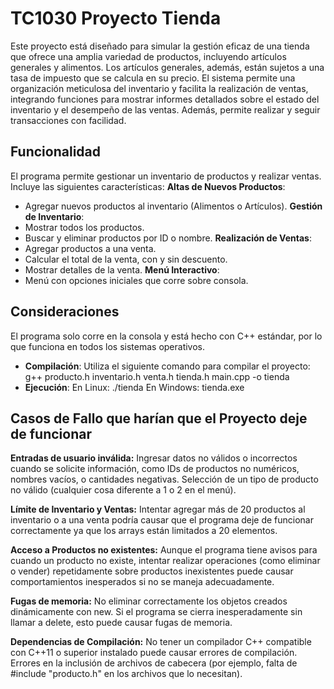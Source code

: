 # TC1030 Proyecto Tienda
Este proyecto está diseñado para simular la gestión eficaz de una tienda que ofrece una amplia variedad de productos, incluyendo artículos generales y alimentos. Los artículos generales, además, están sujetos a una tasa de impuesto que se calcula en su precio. El sistema permite una organización meticulosa del inventario y facilita la realización de ventas, integrando funciones para mostrar informes detallados sobre el estado del inventario y el desempeño de las ventas. Además, permite realizar y seguir transacciones con facilidad.

## Funcionalidad
El programa permite gestionar un inventario de productos y realizar ventas. Incluye las siguientes características:
**Altas de Nuevos Productos**:
   - Agregar nuevos productos al inventario (Alimentos o Artículos).
**Gestión de Inventario**:
   - Mostrar todos los productos.
   - Buscar y eliminar productos por ID o nombre.
**Realización de Ventas**:
   - Agregar productos a una venta.
   - Calcular el total de la venta, con y sin descuento.
   - Mostrar detalles de la venta.
**Menú Interactivo**:
   - Menú con opciones iniciales que corre sobre consola.

## Consideraciones
El programa solo corre en la consola y está hecho con C++ estándar, por lo que funciona en todos los sistemas operativos.
- **Compilación**: 
Utiliza el siguiente comando para compilar el proyecto: g++ producto.h inventario.h venta.h tienda.h main.cpp -o tienda
- **Ejecución**:
En Linux: ./tienda
En Windows: tienda.exe

## Casos de Fallo que harían que el Proyecto deje de funcionar
**Entradas de usuario inválida:**
Ingresar datos no válidos o incorrectos cuando se solicite información, como IDs de productos no numéricos, nombres vacíos, o cantidades negativas.
Selección de un tipo de producto no válido (cualquier cosa diferente a 1 o 2 en el menú).

**Límite de Inventario y Ventas:**
Intentar agregar más de 20 productos al inventario o a una venta podría causar que el programa deje de funcionar correctamente ya que los arrays están limitados a 20 elementos.

**Acceso a Productos no existentes:**
Aunque el programa tiene avisos para cuando un producto no existe, intentar realizar operaciones (como eliminar o vender) repetidamente sobre productos inexistentes puede causar comportamientos inesperados si no se maneja adecuadamente.

**Fugas de memoria:**
No eliminar correctamente los objetos creados dinámicamente con new. Si el programa se cierra inesperadamente sin llamar a delete, esto puede causar fugas de memoria.

**Dependencias de Compilación:**
No tener un compilador C++ compatible con C++11 o superior instalado puede causar errores de compilación.
Errores en la inclusión de archivos de cabecera (por ejemplo, falta de #include "producto.h" en los archivos que lo necesitan).


